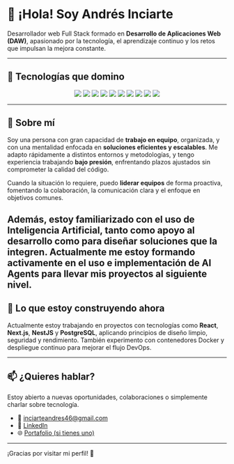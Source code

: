 # 👋 ¡Hola! Soy Andrés Inciarte

Desarrollador web Full Stack formado en **Desarrollo de Aplicaciones Web (DAW)**, apasionado por la tecnología, el aprendizaje continuo y los retos que impulsan la mejora constante.

---

## 🧠 Tecnologías que domino

<p align="center">
  <img src="https://img.shields.io/badge/HTML5-E34F26?style=for-the-badge&logo=html5&logoColor=white" />
  <img src="https://img.shields.io/badge/CSS3-1572B6?style=for-the-badge&logo=css3&logoColor=white" />
  <img src="https://img.shields.io/badge/JavaScript-F7DF1E?style=for-the-badge&logo=javascript&logoColor=black" />
  <img src="https://img.shields.io/badge/React-20232A?style=for-the-badge&logo=react&logoColor=61DAFB" />
  <img src="https://img.shields.io/badge/Next.js-000000?style=for-the-badge&logo=nextdotjs&logoColor=white" />
  <img src="https://img.shields.io/badge/NestJS-E0234E?style=for-the-badge&logo=nestjs&logoColor=white" />
  <img src="https://img.shields.io/badge/Java-ED8B00?style=for-the-badge&logo=java&logoColor=white" />
  <img src="https://img.shields.io/badge/C%23-239120?style=for-the-badge&logo=c-sharp&logoColor=white" />
  <img src="https://img.shields.io/badge/PostgreSQL-4169E1?style=for-the-badge&logo=postgresql&logoColor=white" />
  <img src="https://img.shields.io/badge/SQL-4479A1?style=for-the-badge&logo=sqlite&logoColor=white" />
</p>

---

## 🧩 Sobre mí

Soy una persona con gran capacidad de **trabajo en equipo**, organizada, y con una mentalidad enfocada en **soluciones eficientes y escalables**. Me adapto rápidamente a distintos entornos y metodologías, y tengo experiencia trabajando **bajo presión**, enfrentando plazos ajustados sin comprometer la calidad del código.

Cuando la situación lo requiere, puedo **liderar equipos** de forma proactiva, fomentando la colaboración, la comunicación clara y el enfoque en objetivos comunes.

Además, estoy **familiarizado con el uso de Inteligencia Artificial**, tanto como apoyo al desarrollo como para diseñar soluciones que la integren. Actualmente me estoy **formando activamente en el uso e implementación de AI Agents** para llevar mis proyectos al siguiente nivel.
---

## 🚀 Lo que estoy construyendo ahora

Actualmente estoy trabajando en proyectos con tecnologías como **React**, **Next.js**, **NestJS** y **PostgreSQL**, aplicando principios de diseño limpio, seguridad y rendimiento. También experimento con contenedores Docker y despliegue continuo para mejorar el flujo DevOps.


---

## 📫 ¿Quieres hablar?

Estoy abierto a nuevas oportunidades, colaboraciones o simplemente charlar sobre tecnología.

- 📧 inciarteandres46@gmail.com 
- 💼 [LinkedIn](https://www.linkedin.com/in/andres-inciarte-casas-a77796334/)  
- 🌐 [Portafolio (si tienes uno)](https://portfolioandres.vercel.app)

---

¡Gracias por visitar mi perfil! 🚀
